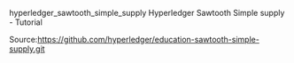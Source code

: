 hyperledger_sawtooth_simple_supply
Hyperledger Sawtooth Simple supply - Tutorial

Source:https://github.com/hyperledger/education-sawtooth-simple-supply.git
